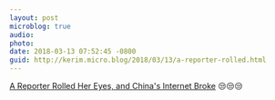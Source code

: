 ```yaml
---
layout: post
microblog: true
audio: 
photo: 
date: 2018-03-13 07:52:45 -0800
guid: http://kerim.micro.blog/2018/03/13/a-reporter-rolled.html
---
```



[A Reporter Rolled Her Eyes, and China's Internet Broke](http://www.nytimes.com/2018/03/13/world/asia/china-eye-roll-liang-xiangyi.html) 😒😒😒
